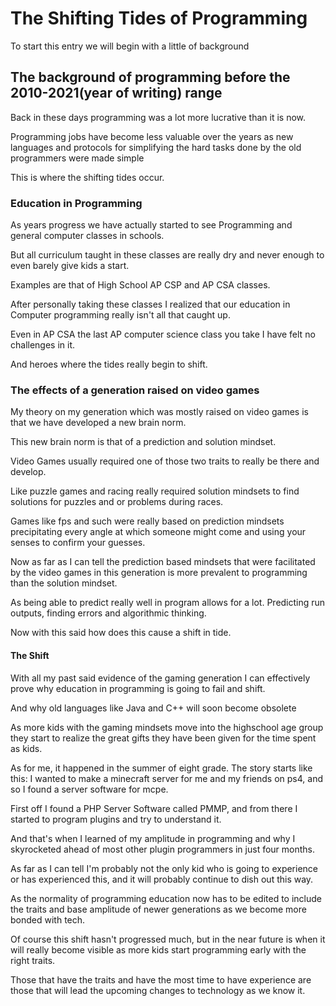 # The Shifting Tides of Programming

To start this entry we will begin with a little of background

## The background of programming before the 2010-2021(year of writing) range
Back in these days programming was a lot more lucrative than it is now.

Programming jobs have become less valuable over the years as new languages and protocols for simplifying the hard tasks done by the old programmers were made simple

This is where the shifting tides occur.

### Education in Programming

As years progress we have actually started to see Programming and general computer classes in schools.

But all curriculum taught in these classes are really dry and never enough to even barely give kids a start.

Examples are that of High School AP CSP and AP CSA classes.

After personally taking these classes I realized that our education in Computer programming really isn't all that caught up.

Even in AP CSA the last AP computer science class you take I have felt no challenges in it.

And heroes where the tides really begin to shift.

### The effects of a generation raised on video games

My theory on my generation which was mostly raised on video games is that we have developed a new brain norm.

This new brain norm is that of a prediction and solution mindset.

Video Games usually required one of those two traits to really be there and develop.

Like puzzle games and racing really required solution mindsets to find solutions for puzzles and or problems during races.

Games like fps and such were really based on prediction mindsets precipitating every angle at which someone might come and using your senses to confirm your guesses.

Now as far as I can tell the prediction based mindsets that were facilitated by the video games in this generation is more prevalent to programming than the solution mindset.

As being able to predict really well in program allows for a lot. Predicting run outputs, finding errors and algorithmic thinking.

Now with this said how does this cause a shift in tide.

#### The Shift

With all my past said evidence of the gaming generation I can effectively prove why education in programming is going to fail and shift.

And why old languages like Java and C++ will soon become obsolete

As more kids with the gaming mindsets move into the highschool age group they start to realize the great gifts they have been given for the time spent as kids.

As for me, it happened in the summer of eight grade. The story starts like this: I wanted to make a minecraft server for me and my friends on ps4, and so I found a server software for mcpe.

First off I found a PHP Server Software called PMMP, and from there I started to program plugins and try to understand it.

And that's when I learned of my amplitude in programming and why I skyrocketed ahead of most other plugin programmers in just four months.

As far as I can tell I'm probably not the only kid who is going to experience or has experienced this, and it will probably continue to dish out this way.

As the normality of programming education now has to be edited to include the traits and base amplitude of newer generations as we become more bonded with tech.

Of course this shift hasn't progressed much, but in the near future is when it will really become visible as more kids start programming early with the right traits.

Those that have the traits and have the most time to have experience are those that will lead the upcoming changes to technology as we know it.